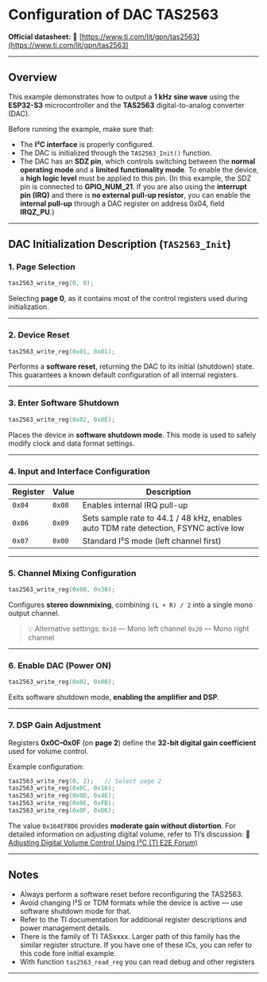 #  Configuration of DAC TAS2563

**Official datasheet:**
🔗 [https://www.ti.com/lit/gpn/tas2563](https://www.ti.com/lit/gpn/tas2563)

---

## Overview

This example demonstrates how to output a **1 kHz sine wave** using the **ESP32-S3** microcontroller and the **TAS2563** digital-to-analog converter (DAC).

Before running the example, make sure that:

* The **I²C interface** is properly configured.
* The DAC is initialized through the `TAS2563_Init()` function.
* The DAC has an **SDZ pin**, which controls switching between the **normal operating mode** and a **limited functionality mode**.
To enable the device, a **high logic level** must be applied to this pin. (In this example, the SDZ pin is connected to **GPIO_NUM_21**. If you are also using the **interrupt pin (IRQ)** and there is **no external pull-up resistor**, you can enable the **internal pull-up** through a DAC register on address 0x04, field **IRQZ_PU**.)

---

## DAC Initialization Description (`TAS2563_Init`)

### 1. Page Selection

```c
tas2563_write_reg(0, 0);
```

Selecting **page 0**, as it contains most of the control registers used during initialization.

---

### 2. Device Reset

```c
tas2563_write_reg(0x01, 0x01);
```

Performs a **software reset**, returning the DAC to its initial (shutdown) state.
This guarantees a known default configuration of all internal registers.

---

### 3. Enter Software Shutdown

```c
tas2563_write_reg(0x02, 0x0E);
```

Places the device in **software shutdown mode**.
This mode is used to safely modify clock and data format settings.

---

### 4. Input and Interface Configuration

| Register | Value  | Description                                                                          |
| -------- | ------ | ------------------------------------------------------------------------------------ |
| `0x04`   | `0x08` | Enables internal IRQ pull-up                                                         |
| `0x06`   | `0x09` | Sets sample rate to 44.1 / 48 kHz, enables auto TDM rate detection, FSYNC active low |
| `0x07`   | `0x00` | Standard I²S mode (left channel first)                                               |

---

### 5. Channel Mixing Configuration

```c
tas2563_write_reg(0x08, 0x30);
```

Configures **stereo downmixing**, combining `(L + R) / 2` into a single mono output channel.

> 💡 Alternative settings:
> `0x10` — Mono left channel
> `0x20` — Mono right channel

---

### 6. Enable DAC (Power ON)

```c
tas2563_write_reg(0x02, 0x00);
```

Exits software shutdown mode, **enabling the amplifier and DSP**.

---

### 7. DSP Gain Adjustment

Registers **0x0C–0x0F** (on **page 2**) define the **32-bit digital gain coefficient** used for volume control.

Example configuration:

```c
tas2563_write_reg(0, 2);   // Select page 2
tas2563_write_reg(0x0C, 0x16);
tas2563_write_reg(0x0D, 0x4E);
tas2563_write_reg(0x0E, 0xFB);
tas2563_write_reg(0x0F, 0xD6);
```

The value `0x164EFBD6` provides **moderate gain without distortion**.
For detailed information on adjusting digital volume, refer to TI’s discussion:
🔗 [Adjusting Digital Volume Control Using I²C (TI E2E Forum)](https://e2e.ti.com/support/audio-group/audio/f/audio-forum/928138/faq-tas2563-adjusting-digital-volume-control-using-i2c)

---

## Notes

* Always perform a software reset before reconfiguring the TAS2563.
* Avoid changing I²S or TDM formats while the device is active — use software shutdown mode for that.
* Refer to the TI documentation for additional register descriptions and power management details.
* There is the family of TI TASxxxx. Larger path of this family has the similar register structure. If you have one of these ICs, you can refer to this code fore initial example.
* With function `tas2563_read_reg` you can read debug and other registers
---
